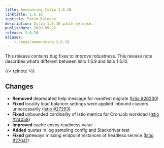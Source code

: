 ```yaml
---
title: Announcing Istio 1.6.10
linktitle: 1.6.10
subtitle: Patch Release
description: Istio 1.6.10 patch release.
publishdate: 2020-09-22
release: 1.6.10
aliases:
    - /news/announcing-1.6.10
---
```


This release contains bug fixes to improve robustness. This release note describes
what’s different between Istio 1.6.9 and Istio 1.6.10.

{{< relnote >}}

## Changes

- **Removed** deprecated help message for manifest migrate ([Istio #26230](https://github.com/istio/istio/issues/26230))
- **Fixed** locality load balancer settings were applied inbound clusters unnecessarily ([Istio #27293](https://github.com/istio/istio/issues/27293))
- **Fixed** unbounded cardinality of Istio metrics for CronJob workload ([Istio #24058](https://github.com/istio/istio/issues/24058))
- **Improved** cache envoy readiness value
- **Added** quotes in log sampling config and Stackdriver test
- **Fixed** gateways missing endpoint instances of headless service ([Istio #27041](https://github.com/istio/istio/issues/27041))
